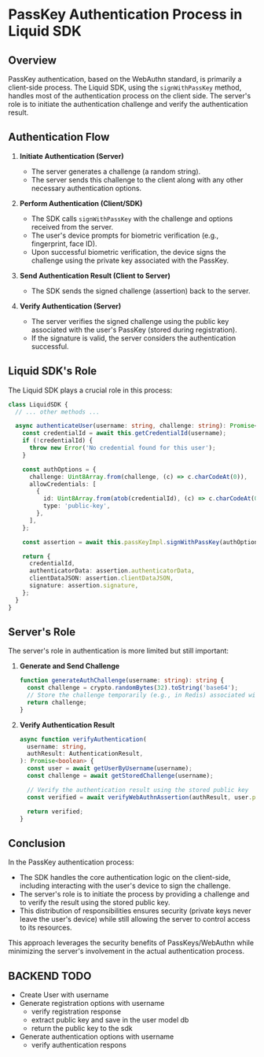 # PassKey Authentication Process in Liquid SDK

## Overview

PassKey authentication, based on the WebAuthn standard, is primarily a client-side process. The Liquid SDK, using the `signWithPassKey` method, handles most of the authentication process on the client side. The server's role is to initiate the authentication challenge and verify the authentication result.

## Authentication Flow

1. **Initiate Authentication (Server)**

   - The server generates a challenge (a random string).
   - The server sends this challenge to the client along with any other necessary authentication options.

2. **Perform Authentication (Client/SDK)**

   - The SDK calls `signWithPassKey` with the challenge and options received from the server.
   - The user's device prompts for biometric verification (e.g., fingerprint, face ID).
   - Upon successful biometric verification, the device signs the challenge using the private key associated with the PassKey.

3. **Send Authentication Result (Client to Server)**

   - The SDK sends the signed challenge (assertion) back to the server.

4. **Verify Authentication (Server)**
   - The server verifies the signed challenge using the public key associated with the user's PassKey (stored during registration).
   - If the signature is valid, the server considers the authentication successful.

## Liquid SDK's Role

The Liquid SDK plays a crucial role in this process:

```typescript
class LiquidSDK {
  // ... other methods ...

  async authenticateUser(username: string, challenge: string): Promise<AuthenticationResult> {
    const credentialId = await this.getCredentialId(username);
    if (!credentialId) {
      throw new Error('No credential found for this user');
    }

    const authOptions = {
      challenge: Uint8Array.from(challenge, (c) => c.charCodeAt(0)),
      allowCredentials: [
        {
          id: Uint8Array.from(atob(credentialId), (c) => c.charCodeAt(0)),
          type: 'public-key',
        },
      ],
    };

    const assertion = await this.passKeyImpl.signWithPassKey(authOptions);

    return {
      credentialId,
      authenticatorData: assertion.authenticatorData,
      clientDataJSON: assertion.clientDataJSON,
      signature: assertion.signature,
    };
  }
}
```

## Server's Role

The server's role in authentication is more limited but still important:

1. **Generate and Send Challenge**

   ```typescript
   function generateAuthChallenge(username: string): string {
     const challenge = crypto.randomBytes(32).toString('base64');
     // Store the challenge temporarily (e.g., in Redis) associated with the username
     return challenge;
   }
   ```

2. **Verify Authentication Result**

   ```typescript
   async function verifyAuthentication(
     username: string,
     authResult: AuthenticationResult,
   ): Promise<boolean> {
     const user = await getUserByUsername(username);
     const challenge = await getStoredChallenge(username);

     // Verify the authentication result using the stored public key
     const verified = await verifyWebAuthnAssertion(authResult, user.publicKey, challenge);

     return verified;
   }
   ```

## Conclusion

In the PassKey authentication process:

- The SDK handles the core authentication logic on the client-side, including interacting with the user's device to sign the challenge.
- The server's role is to initiate the process by providing a challenge and to verify the result using the stored public key.
- This distribution of responsibilities ensures security (private keys never leave the user's device) while still allowing the server to control access to its resources.

This approach leverages the security benefits of PassKeys/WebAuthn while minimizing the server's involvement in the actual authentication process.

## BACKEND TODO

- Create User with username
- Generate registration options with username
  - verify registration response
  - extract public key and save in the user model db
  - return the public key to the sdk
- Generate authentication options with username
  - verify authentication respons
